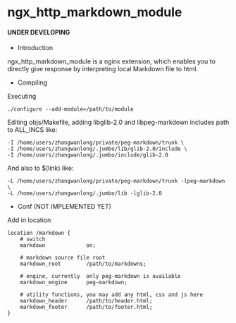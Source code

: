 ngx_http_markdown_module
========================

#### UNDER DEVELOPING

* Introduction

ngx_http_markdown_module is a nginx extension,
which enables you to directly give response
by interpreting local Markdown file to html.

* Compiling

Executing

    ./configure --add-module=/path/to/module

Editing objs/Makefile, adding libglib-2.0 and libpeg-markdown includes path to ALL_INCS like:

    -I /home/users/zhangwanlong/private/peg-markdown/trunk \
    -I /home/users/zhangwanlong/.jumbo/lib/glib-2.0/include \
    -I /home/users/zhangwanlong/.jumbo/include/glib-2.0

And also to $(link) like:

    -L /home/users/zhangwanlong/private/peg-markdown/trunk -lpeg-markdown \
    -L /home/users/zhangwanlong/.jumbo/lib -lglib-2.0

* Conf (NOT IMPLEMENTED YET)

Add in location

    location /markdown {
        # switch
        markdown             on;
        
        # markdown source file root
        markdown_root        /path/to/markdowns;

        # engine, currently  only peg-markdown is available
        markdown_engine      peg-markdown;

        # utility functions, you may add any html, css and js here
        markdown_header      /path/to/header.html;
        markdown_footer      /path/to/footer.html;
    }
